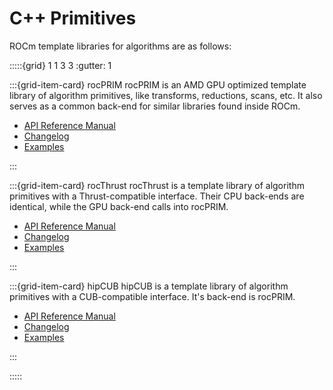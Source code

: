 # C++ Primitives

ROCm template libraries for algorithms are as follows:

:::::{grid} 1 1 3 3
:gutter: 1

:::{grid-item-card} rocPRIM
rocPRIM is an AMD GPU optimized template library of algorithm primitives, like
transforms, reductions, scans, etc. It also serves as a common back-end for
similar libraries found inside ROCm.

- [API Reference Manual](https://rocmdocs.amd.com/projects/rocPRIM/en/{branch}/)
- [Changelog](https://github.com/ROCmSoftwarePlatform/rocPRIM/blob/develop/CHANGELOG.md)
- [Examples](https://github.com/amd/rocm-examples/tree/develop/Libraries/rocPRIM)

:::

:::{grid-item-card} rocThrust
rocThrust is a template library of algorithm primitives with a Thrust-compatible
interface. Their CPU back-ends are identical, while the GPU back-end calls into
rocPRIM.

- [API Reference Manual](https://rocmdocs.amd.com/projects/rocThrust/en/{branch}/)
- [Changelog](https://github.com/ROCmSoftwarePlatform/rocThrust/blob/develop/CHANGELOG.md)
- [Examples](https://github.com/amd/rocm-examples/tree/develop/Libraries/rocThrust)

:::

:::{grid-item-card} hipCUB
hipCUB is a template library of algorithm primitives with a CUB-compatible
interface. It's back-end is rocPRIM.

- [API Reference Manual](https://rocmdocs.amd.com/projects/hipCUB/en/{branch}/)
- [Changelog](https://github.com/ROCmSoftwarePlatform/hipCUB/blob/develop/CHANGELOG.md)
- [Examples](https://github.com/amd/rocm-examples/tree/develop/Libraries/hipCUB)

:::

:::::
